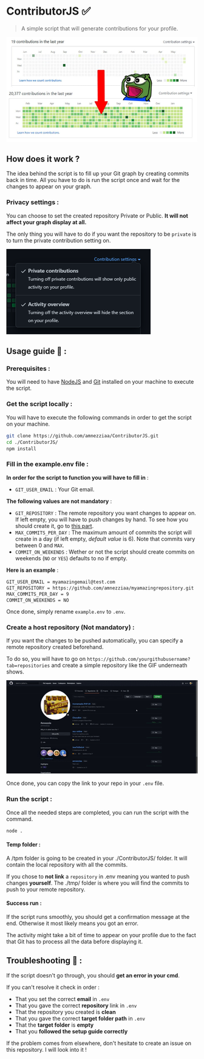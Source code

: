 # ContributorJS ✅

> A simple script that will generate contributions for your profile.

![](./medias/beforeafter.jpg)

## How does it work ?

The idea behind the script is to fill up your Git graph by creating commits back in time. All you have to do is run the script once and wait for the changes to appear on your graph.

### **Privacy settings** :

You can choose to set the created repository Private or Public. **It will not affect your graph display at all.** 

The only thing you will have to do if you want the repository to be `private` is to turn the private contribution setting on.

![](./medias/privatecontribution.png)

## Usage guide 🚀 :

### Prerequisites :

You will need to have [NodeJS](https://nodejs.org/en/) and [Git](https://git-scm.com/) installed on your machine to execute the script.

### Get the script locally :

You will have to execute the following commands in order to get the script on your machine.

```sh
git clone https://github.com/amnezziaa/ContributorJS.git
cd ./ContributorJS/
npm install
```

### Fill in the example.env file :

**In order for the script to function you will have to fill in** : 
- `GIT_USER_EMAIL` : Your Git email.

**The following values are not mandatory** :
- `GIT_REPOSITORY` : The remote repository you want changes to appear on. If left empty, you will have to push changes by hand. To see how you should create it, go to [this part](#hostRepo).
- `MAX_COMMITS_PER_DAY` : The maximum amount of commits the script will create in a day (if left empty, *default value* is 6). Note that commits vary between 0 and `MAX`.
- `COMMIT_ON_WEEKENDS` : Wether or not the script should create commits on weekends (`NO` or `YES`) defaults to no if empty.

**Here is an example** :

```.env
GIT_USER_EMAIL = myamazingemail@test.com
GIT_REPOSITORY = https://github.com/amnezziaa/myamazingrepository.git
MAX_COMMITS_PER_DAY = 9
COMMIT_ON_WEEKENDS = NO
```

Once done, simply rename `example.env` to `.env`.

### <a name="hostRepo"></a>Create a host repository (Not mandatory) :

If you want the changes to be pushed automatically, you can specify a remote repository created beforehand. 

To do so, you will have to go on `https://github.com/yourgithubusername?tab=repositories` and create a simple repository like the GIF underneath shows.

![](./medias/createarepo.gif)

Once done, you can copy the link to your repo in your `.env` file.

### Run the script :

Once all the needed steps are completed, you can run the script with the command.

```sh
node .
```

#### Temp folder :
A /tpm folder is going to be created in your ./ContributorJS/ folder. It will contain the local repository with all the commits. 

If you chose to **not link** a `repository` in .env meaning you wanted to push changes **yourself**. The ./tmp/ folder is where you will find the commits to push to your remote repository.

#### Success run :

If the script runs smoothly, you should get a confirmation message at the end. Otherwise it most likely means you got an error.

The activity might take a bit of time to appear on your profile due to the fact that Git has to process all the data before displaying it.

## Troubleshooting 🔧 :

If the script doesn't go through, you should **get an error in your cmd**.

If you can't resolve it check in order :
- That you set the correct **email** in `.env`
- That you gave the correct **repository** link in `.env`
- That the repository you created is **clean**
- That you gave the correct **target folder path** in `.env`
- That the **target folder** is **empty**
- That you **followed the setup guide correctly**

If the problem comes from elsewhere, don't hesitate to create an issue on this repository. I will look into it !